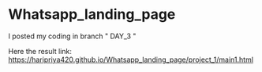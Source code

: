 # Whatsapp_landing_page

I posted my coding in branch " DAY_3 " 

Here the result link:   https://haripriya420.github.io/Whatsapp_landing_page/project_1/main1.html

